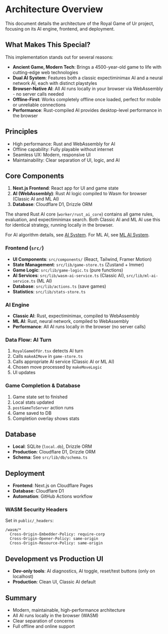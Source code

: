 # Architecture Overview

This document details the architecture of the Royal Game of Ur project, focusing on its AI engine, frontend, and deployment.

## What Makes This Special?

This implementation stands out for several reasons:

- **Ancient Game, Modern Tech**: Brings a 4500-year-old game to life with cutting-edge web technologies
- **Dual AI System**: Features both a classic expectiminimax AI and a neural network AI, each with distinct playstyles
- **Browser-Native AI**: All AI runs locally in your browser via WebAssembly - no server calls needed
- **Offline-First**: Works completely offline once loaded, perfect for mobile or unreliable connections
- **Performance**: Rust-compiled AI provides desktop-level performance in the browser

## Principles

- High performance: Rust and WebAssembly for AI
- Offline capability: Fully playable without internet
- Seamless UX: Modern, responsive UI
- Maintainability: Clear separation of UI, logic, and AI

## Core Components

1. **Next.js Frontend**: React app for UI and game state
2. **AI (WebAssembly)**: Rust AI logic compiled to Wasm for browser (Classic AI and ML AI)
3. **Database**: Cloudflare D1, Drizzle ORM

The shared Rust AI core (`worker/rust_ai_core`) contains all game rules, evaluation, and expectiminimax search. Both Classic AI and ML AI use this for identical strategy, running locally in the browser.

For AI algorithm details, see [AI System](./ai-system.md). For ML AI, see [ML AI System](./ml-ai-system.md).

### Frontend (`src/`)

- **UI Components**: `src/components/` (React, Tailwind, Framer Motion)
- **State Management**: `src/lib/game-store.ts` (Zustand + Immer)
- **Game Logic**: `src/lib/game-logic.ts` (pure functions)
- **AI Services**: `src/lib/wasm-ai-service.ts` (Classic AI), `src/lib/ml-ai-service.ts` (ML AI)
- **Database**: `src/lib/actions.ts` (save games)
- **Statistics**: `src/lib/stats-store.ts`

### AI Engine

- **Classic AI**: Rust, expectiminimax, compiled to WebAssembly
- **ML AI**: Rust, neural network, compiled to WebAssembly
- **Performance**: All AI runs locally in the browser (no server calls)

### Data Flow: AI Turn

1. `RoyalGameOfUr.tsx` detects AI turn
2. Calls `makeAIMove` in `game-store.ts`
3. Calls appropriate AI service (Classic AI or ML AI)
4. Chosen move processed by `makeMoveLogic`
5. UI updates

### Game Completion & Database

1. Game state set to finished
2. Local stats updated
3. `postGameToServer` action runs
4. Game saved to DB
5. Completion overlay shows stats

## Database

- **Local**: SQLite (`local.db`), Drizzle ORM
- **Production**: Cloudflare D1, Drizzle ORM
- **Schema**: See `src/lib/db/schema.ts`

## Deployment

- **Frontend**: Next.js on Cloudflare Pages
- **Database**: Cloudflare D1
- **Automation**: GitHub Actions workflow

### WASM Security Headers

Set in `public/_headers`:

```
/wasm/*
  Cross-Origin-Embedder-Policy: require-corp
  Cross-Origin-Opener-Policy: same-origin
  Cross-Origin-Resource-Policy: same-origin
```

## Development vs Production UI

- **Dev-only tools**: AI diagnostics, AI toggle, reset/test buttons (only on localhost)
- **Production**: Clean UI, Classic AI default

## Summary

- Modern, maintainable, high-performance architecture
- All AI runs locally in the browser (WASM)
- Clear separation of concerns
- Full offline and online support

